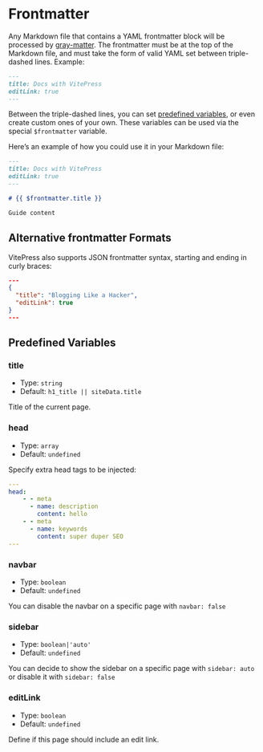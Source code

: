 # Frontmatter

Any Markdown file that contains a YAML frontmatter block will be processed by [gray-matter](https://github.com/jonschlinkert/gray-matter). The frontmatter must be at the top of the Markdown file, and must take the form of valid YAML set between triple-dashed lines. Example:

```md
---
title: Docs with VitePress
editLink: true
---
```

Between the triple-dashed lines, you can set [predefined variables](#predefined-variables), or even create custom ones of your own. These variables can be used via the special <code>$frontmatter</code> variable.

Here’s an example of how you could use it in your Markdown file:

```md
---
title: Docs with VitePress
editLink: true
---

# {{ $frontmatter.title }}

Guide content
```

## Alternative frontmatter Formats

VitePress also supports JSON frontmatter syntax, starting and ending in curly braces:

```json
---
{
  "title": "Blogging Like a Hacker",
  "editLink": true
}
---
```

## Predefined Variables

### title

-   Type: `string`
-   Default: `h1_title || siteData.title`

Title of the current page.

### head

-   Type: `array`
-   Default: `undefined`

Specify extra head tags to be injected:

```yaml
---
head:
    - - meta
      - name: description
        content: hello
    - - meta
      - name: keywords
        content: super duper SEO
---
```

### navbar

-   Type: `boolean`
-   Default: `undefined`

You can disable the navbar on a specific page with `navbar: false`

### sidebar

-   Type: `boolean|'auto'`
-   Default: `undefined`

You can decide to show the sidebar on a specific page with `sidebar: auto` or disable it with `sidebar: false`

### editLink

-   Type: `boolean`
-   Default: `undefined`

Define if this page should include an edit link.
